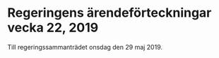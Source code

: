 # Regeringens ärendeförteckningar vecka 22, 2019

Till regeringssammanträdet onsdag den 29 maj 2019\.
